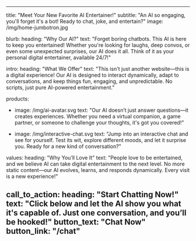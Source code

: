 ---
title: \"Meet Your New Favorite AI Entertainer!\"
subtitle: \"An AI so engaging, you'll forget it's a bot! Ready to chat, joke, and entertain?\"
image: /img/home-jumbotron.jpg

blurb:
  heading: \"Why Our AI?\"
  text: \"Forget boring chatbots. This AI is here to keep you entertained! Whether you're looking for laughs, deep convos, or even some unexpected surprises, our AI does it all. Think of it as your personal digital entertainer, available 24/7!\"

intro:
  heading: \"What We Offer\"
  text: \"This isn't just another website—this is a digital experience! Our AI is designed to interact dynamically, adapt to conversations, and keep things fun, engaging, and unpredictable. No scripts, just pure AI-powered entertainment.\"

products:
  - image: /img/ai-avatar.svg
    text: \"Our AI doesn’t just answer questions—it creates experiences. Whether you need a virtual companion, a game partner, or someone to challenge your thoughts, it's got you covered!\"

  - image: /img/interactive-chat.svg
    text: \"Jump into an interactive chat and see for yourself. Test its wit, explore different moods, and let it surprise you. Ready for a new kind of conversation?\"

values:
  heading: \"Why You’ll Love It\"
  text: \"People love to be entertained, and we believe AI can take digital entertainment to the next level. No more static content—our AI evolves, learns, and responds dynamically. Every visit is a new experience!\"

call_to_action:
  heading: \"Start Chatting Now!\"
  text: \"Click below and let the AI show you what it's capable of. Just one conversation, and you’ll be hooked!\"
  button_text: \"Chat Now\"
  button_link: \"/chat\"
  ---
